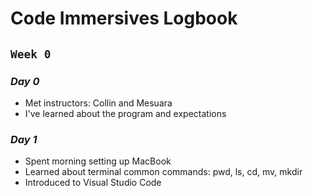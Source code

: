 # Code Immersives Logbook
## **`Week 0`**

### ***Day 0***

* Met instructors: Collin and Mesuara
* I've learned about the program and expectations

### ***Day 1***
* Spent morning setting up MacBook
* Learned about terminal common commands: pwd, ls, cd, mv, mkdir
* Introduced to Visual Studio Code
